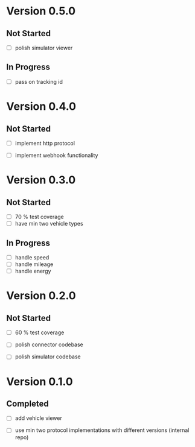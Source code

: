 # Version 0.5.0

## Not Started
- [ ] polish simulator viewer

## In Progress
- [ ] pass on tracking id

# Version 0.4.0

## Not Started
- [ ] implement http protocol
- [ ] implement webhook functionality


# Version 0.3.0

## Not Started
- [ ] 70 % test coverage
- [ ] have min two vehicle types

## In Progress
- [ ] handle speed
- [ ] handle mileage
- [ ] handle energy

# Version 0.2.0
## Not Started
- [ ] 60 % test coverage
- [ ] polish connector codebase
- [ ] polish simulator codebase


# Version 0.1.0

## Completed
- [ ] add vehicle viewer
- [ ] use min two protocol implementations with different versions (internal repo)


